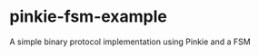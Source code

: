 pinkie-fsm-example
==================

A simple binary protocol implementation using Pinkie and a FSM
